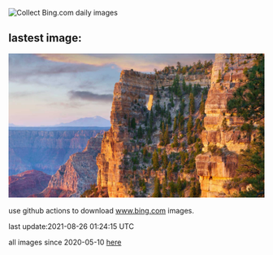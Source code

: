 ![Collect Bing.com daily images](https://github.com/counter2015/bing-daily-images/workflows/Collect%20Bing.com%20daily%20images/badge.svg)
## lastest image:
![](images/WalhallaOverlook.jpg)

use github actions to download www.bing.com images.

last update:2021-08-26 01:24:15 UTC

all images since 2020-05-10 [here](https://github.com/counter2015/bing-daily-images/tree/master/images) 
